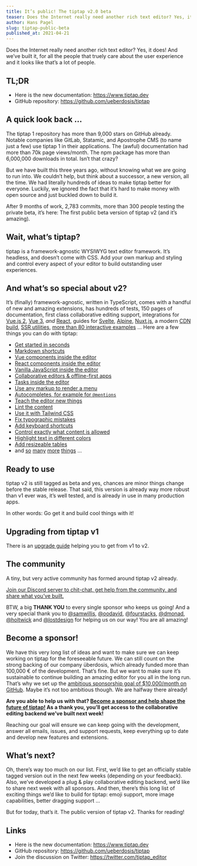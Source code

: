 ```yaml
---
title: It’s public! The tiptap v2.0 beta
teaser: Does the Internet really need another rich text editor? Yes, it does! And we’ve built it for you. Ready to take it for a test drive?
author: Hans Pagel
slug: tiptap-public-beta
published_at: 2021-04-21
---
```


Does the Internet really need another rich text editor? Yes, it does! And we’ve built it, for all the people that truely care about the user experience and it looks like that’s a lot of people.

## TL;DR
* Here is the new documentation: https://www.tiptap.dev
* GitHub repository: https://github.com/ueberdosis/tiptap

## A quick look back …
The tiptap 1 repository has more than 9,000 stars on GitHub already. Notable companies like GitLab, Statamic, and Apostrophe CMS (to name just a few) use tiptap 1 in their applications. The (awful) documentation had more than 70k page views/month. The npm package has more than 6,000,000 downloads in total. Isn’t that crazy?

But we have built this three years ago, without knowing what we are going to run into. We couldn’t help, but think about a successor, a new version, all the time. We had literally hundreds of ideas to make tiptap better for everyone. Luckily, we ignored the fact that it’s hard to make money with open source and just buckled down to build it.

After 9 months of work, 2,783 commits, more than 300 people testing the private beta, it’s here: The first public beta version of tiptap v2 (and it’s amazing).

## Wait, what’s tiptap?
tiptap is a framework-agnostic WYSIWYG text editor framework. It’s headless, and doesn’t come with CSS. Add your own markup and styling and control every aspect of your editor to build outstanding user experiences.

## And what’s so special about v2?
It’s (finally) framework-agnostic, written in TypeScript, comes with a handful of new and amazing extensions, has hundreds of tests, 150 pages of documentation, first class collaborative editing support, integrations for [Vue.js 2](https://www.tiptap.dev/installation/vue2), [Vue 3](https://www.tiptap.dev/installation/vue3), *and* [React](https://www.tiptap.dev/installation/react), guides for [Svelte](https://www.tiptap.dev/installation/svelte), [Alpine](https://www.tiptap.dev/installation/alpine), [Nuxt.js](https://www.tiptap.dev/installation/nuxt), a modern [CDN build](https://www.tiptap.dev/installation/cdn), [SSR utilities](https://www.tiptap.dev/api/utilities/html), [more than 80 interactive examples](https://www.tiptap.dev/examples) … Here are a few things you can do with tiptap:

* [Get started in seconds](https://www.tiptap.dev/installation/cdn)
* [Markdown shortcuts](https://www.tiptap.dev/examples/markdown-shortcuts)
* [Vue components inside the editor](https://www.tiptap.dev/guide/node-views/vue)
* [React components inside the editor](https://www.tiptap.dev/guide/node-views/react)
* [Vanilla JavaScript inside the editor](https://www.tiptap.dev/guide/node-views/js)
* [Collaborative editors & offline-first apps](https://www.tiptap.dev/examples/collaborative-editing)
* [Tasks inside the editor](https://www.tiptap.dev/examples/tasks)
* [Use any markup to render a menu](https://www.tiptap.dev/guide/menus)
* [Autocompletes, for example for `@mentions`](https://www.tiptap.dev/examples/suggestions)
* [Teach the editor new things](https://www.tiptap.dev/examples/savvy)
* [Lint the content](https://www.tiptap.dev/experiments/linter)
* [Use it with Tailwind CSS](https://www.tiptap.dev/guide/styling#with-tailwind-css)
* [Fix typographic mistakes](https://www.tiptap.dev/api/extensions/typography)
* [Add keyboard shortcuts](https://www.tiptap.dev/api/keyboard-shortcuts)
* [Control exactly what content is allowed](https://www.tiptap.dev/api/schema)
* [Highlight text in different colors](https://www.tiptap.dev/api/marks/highlight)
* [Add resizeable tables](https://www.tiptap.dev/examples/tables)
* and [so](https://www.tiptap.dev/guide/node-views/examples) [many](https://www.tiptap.dev/examples/drawing) [more](https://www.tiptap.dev/examples/formatting) [things](https://www.tiptap.dev/experiments/word-break) …

## Ready to use
tiptap v2 is still tagged as beta and yes, chances are minor things change before the stable release. That said, this version is already way more robust than v1 ever was, it’s well tested, and is already in use in many production apps.

In other words: Go get it and build cool things with it!

## Upgrading from tiptap v1
There is an [upgrade guide](https://www.tiptap.dev/overview/upgrade-guide) helping you to get from v1 to v2.

## The community
A tiny, but very active community has formed around tiptap v2 already.

[Join our Discord server to chit-chat, get help from the community, and share what you’ve built.](https://discord.gg/WtJ49jGshW)

BTW, a big **THANK YOU** to every single sponsor who keeps us going! And a very special thank you to [@samwillis](https://github.com/samwillis), [@oodavid](https://github.com/oodavid), [@fourstacks](https://github.com/fourstacks), [@dmonad](https://github.com/dmonad), [@holtwick](https://github.com/holtwick) and [@lostdesign](https://github.com/lostdesign) for helping us on our way! You are all amazing!

## Become a sponsor!
We have this very long list of ideas and want to make sure we can keep working on tiptap for the foreseeable future. We can still count on the strong backing of our company überdosis, which already funded more than 100,000 € of the development. That’s fine. But we want to make sure it’s sustainable to continue building an amazing editor for you all in the long run. That’s why we set up the [ambitious sponsorship goal of $10,000/month on GitHub](https://github.com/sponsors/ueberdosis). Maybe it’s not too ambitious though. We are halfway there already!

**Are you able to help us with that? [Become a sponsor and help shape the future of tiptap!](https://github.com/sponsors/ueberdosis) As a thank you, you’ll get access to the collaborative editing backend we’ve built next week!**

Reaching our goal will ensure we can keep going with the development, answer all emails, issues, and support requests, keep everything up to date and develop new features and extensions.

## What’s next?
Oh, there’s way too much on our list. First, we’d like to get an officially stable tagged version out in the next few weeks (depending on your feedback). Also, we’ve developed a plug & play collaborative editing backend, we’d like to share next week with all sponsors. And then, there’s this long list of exciting things we’d like to build for tiptap: emoji support, more image capabilities, better dragging support …

But for today, that’s it. The public version of tiptap v2. Thanks for reading!

## Links
* Here is the new documentation: https://www.tiptap.dev
* GitHub repository: https://github.com/ueberdosis/tiptap
* Join the discussion on Twitter: https://twitter.com/tiptap_editor
